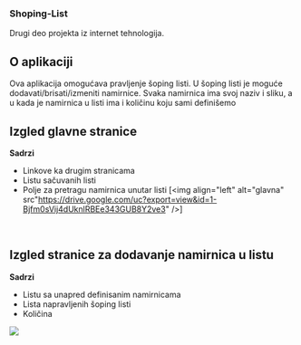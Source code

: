 ### Shoping-List
Drugi deo projekta iz internet tehnologija.

## O aplikaciji
Ova aplikacija omogućava pravljenje šoping listi. U šoping listi je moguće dodavati/brisati/izmeniti namirnice.
Svaka namirnica ima svoj naziv i sliku, a u kada je namirnica u listi ima i količinu koju sami definišemo

## Izgled glavne stranice

**Sadrzi**
- Linkove ka drugim stranicama
- Listu sačuvanih listi
- Polje za pretragu namirnica unutar listi
[<img align="left" alt="glavna" src"https://drive.google.com/uc?export=view&id=1-Bjfm0sVij4dUknlRBEe343GUB8Y2ve3" />]
<br />

## Izgled stranice za dodavanje namirnica u listu

**Sadrzi**
- Listu sa unapred definisanim namirnicama
- Lista napravljenih šoping listi
- Količina
<img src="https://drive.google.com/uc?export=view&id=1-Mg4wNqTVUS36NiomTo_-tlPFX9gKWOW" />
